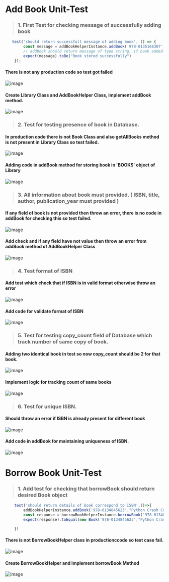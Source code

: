 # Add Book Unit-Test
   > ###  1. First Test for checking message of successfully adding book
```javascript
   test('should return successfull message of adding book', () => {
        const message = addBookHelperInstance.addBook('978-0135166307',"Effective Java","Joshua Bloch","2018")
        // addBook should return message of type string, if book added successfully
        expect(message).toBe("Book stored successfully")
    });
```
#### There is not any production code so test got failed

![image](https://github.com/user-attachments/assets/dde5b0f6-fa47-456c-a0a2-624528926154)

#### Create Library Class and AddBookHelper Class, implement addBook method.

![image](https://github.com/user-attachments/assets/a5954cf2-a372-430c-a10b-6f6093b8d5f2)

   > ###  2. Test for testing presence of book in Database.
#### In production code there is not Book Class and also getAllBooks method is not present in Library Class so test failed.

![image](https://github.com/user-attachments/assets/1408ef36-f44d-4313-8c54-39341e242f33)

#### Adding code in addBook method for storing book in 'BOOKS' object of Library

![image](https://github.com/user-attachments/assets/10d0d97f-028f-4b47-98b1-6b903df7179a)

   > ###  3. All information about book must provided. ( ISBN, title, author, publication_year must provided )
#### If any field of book is not provided then throw an error, there is no code in addBook for checking this so test failed.

![image](https://github.com/user-attachments/assets/28991836-b766-4dd5-a358-6c74b26f33d6)

#### Add check and if any field have not value then throw an error from addBook method of AddBookHelper Class

![image](https://github.com/user-attachments/assets/74e034da-2ebd-4499-b6e6-11b1253fc959)

   > ###  4. Test format of ISBN
#### Add test which check that if ISBN is in valid format otherwise throw an error

![image](https://github.com/user-attachments/assets/19c5ab70-8525-47a0-9b63-7dfa0fd62d68)

#### Add code for validate format of ISBN

![image](https://github.com/user-attachments/assets/a56f41a7-c947-406f-a51d-e3bc74e0cc51)

   > ###  5. Test for testing copy_count field of Database which track number of same copy of book.
#### Adding two identical book in test so now copy_count should be 2 for that book.

![image](https://github.com/user-attachments/assets/3009d96e-04a0-427e-a8d6-b12da44932b6)

#### Implement logic for tracking count of same books

![image](https://github.com/user-attachments/assets/a9a9e483-efea-4822-8f03-52dc5b052876)

   > ###  6. Test for unique ISBN.
#### Should throw an error if ISBN is already present for different book

![image](https://github.com/user-attachments/assets/1d34fd07-327f-42f0-91c6-811efeb62800)

#### Add code in addBook for maintaining uniqueness of ISBN.

![image](https://github.com/user-attachments/assets/ae77494c-7d10-4c72-978b-90bc5c875203)


# Borrow Book Unit-Test
   > ###  1. Add test for checking that borrowBook should return desired Book object
```javascript
    test('should return details of book correspond to ISBN',()=>{
        addBookHelperInstance.addBook('978-0134845623',"Python Crash Course","Eric Matthes","2015")
        const response = borrowBookHelperInstance.borrowBook('978-0134845623');
        expect(response).toEqual(new Book('978-0134845623',"Python Crash Course","Eric Matthes","2015"))

    })
```
#### There is not BorrowBookHelper class in productionccode so test case fail.

![image](https://github.com/user-attachments/assets/364fc61b-ee1f-45c0-8d30-0493b473ba9d)

#### Create BorrowBookHelper and implement borrowBook Method

![image](https://github.com/user-attachments/assets/6b96cb0e-8916-43d2-a0bf-8ecae8fa7932)

